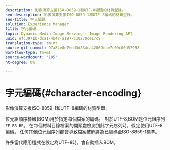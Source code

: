 ```yaml
---
description: 影像演算支援ISO-8859-1和UTF-8編碼的材質型錄。
seo-description: 影像演算支援ISO-8859-1和UTF-8編碼的材質型錄。
seo-title: 字元編碼
solution: Experience Manager
title: 字元編碼
topic: Dynamic Media Image Serving - Image Rendering API
uuid: efc3971b-dca1-4b47-a197-c10270ce17c9
translation-type: tm+mt
source-git-commit: 97a84e8e7edd3d834ca42069eae7c09c00d57938
workflow-type: tm+mt
source-wordcount: '105'
ht-degree: 0%

---
```



# 字元編碼{#character-encoding}

影像演算支援ISO-8859-1和UTF-8編碼的材質型錄。

位元組順序標籤(BOM)用於指定每個檔案的編碼。 對於UTF-8,BOM是位元組序列`EF BB BF`。 在每個材料目錄檔案的開頭處檢測到此字元序列時，假定使用UTF-8編碼。 任何其他位元組序列都會導致檔案被解譯為已編碼至ISO-8859-1標準。

許多當代應用程式在設定為UTF-8時，會自動插入BOM。
